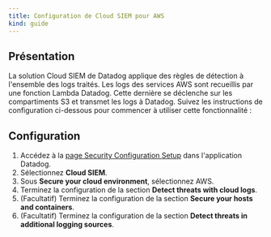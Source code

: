 ```yaml
---
title: Configuration de Cloud SIEM pour AWS
kind: guide
---
```


## Présentation

La solution Cloud SIEM de Datadog applique des règles de détection à l'ensemble des logs traités. Les logs des services AWS sont recueillis par une fonction Lambda Datadog. Cette dernière se déclenche sur les compartiments S3 et transmet les logs à Datadog. Suivez les instructions de configuration ci-dessous pour commencer à utiliser cette fonctionnalité :

## Configuration

1. Accédez à la [page Security Configuration Setup][1] dans l'application Datadog.
2. Sélectionnez **Cloud SIEM**.
3. Sous **Secure your cloud environment**, sélectionnez AWS.
4. Terminez la configuration de la section **Detect threats with cloud logs**.
5. (Facultatif) Terminez la configuration de la section **Secure your hosts and containers**.
6. (Facultatif) Terminez la configuration de la section **Detect threats in additional logging sources**.


[1]: https://app.datadoghq.com/security/configuration
